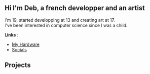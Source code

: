 ## Hi I'm Deb, a french developper and an artist
I'm 19, started developping at 13 and creating art at 17.
<br>
I've been interested in computer science since I was a child.

**Links** :
 - [My Hardware](Hardware.md) 
 - <a href="https://miwa.lol/deb" target="_blank" rel="noopener noreferrer">Socials</a>

## Projects


## 
